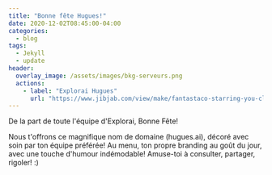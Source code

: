 ```yaml
---
title: "Bonne fête Hugues!"
date: 2020-12-02T08:45:00-04:00
categories:
  - blog
tags:
  - Jekyll
  - update
header:
  overlay_image: /assets/images/bkg-serveurs.png
  actions:
    - label: "Explorai Hugues"
      url: "https://www.jibjab.com/view/make/fantastaco-starring-you-clip/f4514c61-6a6d-4fdf-a641-307202d9bab2"
---
```


De la part de toute l'équipe d'Explorai, Bonne Fête! 

Nous t'offrons ce magnifique nom de domaine (hugues.ai), décoré avec soin par ton équipe préférée! Au menu, ton propre branding au goût du jour, avec une touche d'humour indémodable! Amuse-toi à consulter, partager, rigoler! :)


